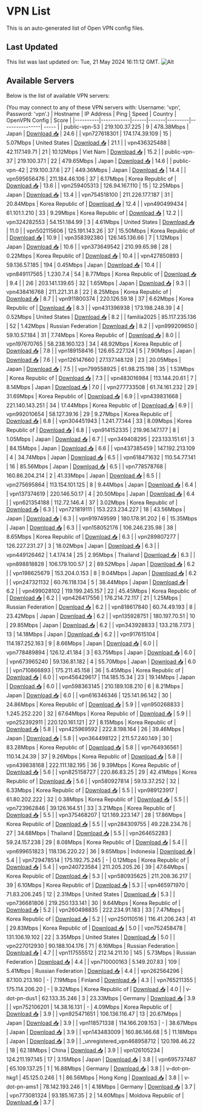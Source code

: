 # VPN List

This is an auto-generated list of Open VPN config files.

## Last Updated

This list was last updated on: Tue, 21 May 2024 16:11:12 GMT.
![Alt](https://repobeats.axiom.co/api/embed/186b98318ef1479477931607c1ad7d823f12451f.svg "Repobeats analytics image")

## Available Servers

Below is the list of available VPN servers:

(You may connect to any of these VPN servers with: Username: 'vpn', Password: 'vpn'.)
| Hostname | IP Address | Ping | Speed | Country | OpenVPN Config | Score |
|----------|------------|------|-------|---------|----------------| ----- |
| public-vpn-53 | 219.100.37.225 | 9 | 478.38Mbps | Japan | [Download 📥](./configs/server_0_JP.ovpn) | 24.6 |
| vpn727618301 | 174.174.39.109 | 15 | 5.07Mbps | United States | [Download 📥](./configs/server_1_US.ovpn) | 21.1 |
| vpn436325488 | 42.117.149.71 | 21 | 10.12Mbps | Viet Nam | [Download 📥](./configs/server_2_VN.ovpn) | 15.2 |
| public-vpn-37 | 219.100.37.1 | 22 | 479.65Mbps | Japan | [Download 📥](./configs/server_3_JP.ovpn) | 14.6 |
| public-vpn-42 | 219.100.37.6 | 27 | 449.36Mbps | Japan | [Download 📥](./configs/server_4_JP.ovpn) | 14.4 |
| vpn595656476 | 211.184.46.106 | 37 | 6.17Mbps | Korea Republic of | [Download 📥](./configs/server_5_KR.ovpn) | 13.6 |
| vpn259405313 | 126.94.167.110 | 15 | 12.25Mbps | Japan | [Download 📥](./configs/server_6_JP.ovpn) | 13.4 |
| vpn754518100 | 211.226.177.187 | 31 | 20.84Mbps | Korea Republic of | [Download 📥](./configs/server_7_KR.ovpn) | 12.4 |
| vpn490499434 | 61.101.1.210 | 33 | 9.29Mbps | Korea Republic of | [Download 📥](./configs/server_8_KR.ovpn) | 12.2 |
| vpn324282553 | 54.151.184.99 | 3 | 4.61Mbps | United States | [Download 📥](./configs/server_9_US.ovpn) | 11.0 |
| vpn502115606 | 125.191.143.26 | 37 | 15.50Mbps | Korea Republic of | [Download 📥](./configs/server_10_KR.ovpn) | 10.9 |
| vpn358392380 | 126.145.136.66 | 7 | 1.12Mbps | Japan | [Download 📥](./configs/server_11_JP.ovpn) | 10.6 |
| vpn373649542 | 210.99.65.98 | 28 | 0.22Mbps | Korea Republic of | [Download 📥](./configs/server_12_KR.ovpn) | 10.4 |
| vpn427850893 | 59.136.57.185 | 194 | 0.45Mbps | Japan | [Download 📥](./configs/server_13_JP.ovpn) | 10.4 |
| vpn849117565 | 1.230.7.4 | 54 | 8.77Mbps | Korea Republic of | [Download 📥](./configs/server_14_KR.ovpn) | 9.4 |
| 2i6 | 203.141.139.65 | 32 | 1.65Mbps | Japan | [Download 📥](./configs/server_15_JP.ovpn) | 9.3 |
| vpn438416768 | 211.221.31.8 | 22 | 8.25Mbps | Korea Republic of | [Download 📥](./configs/server_16_KR.ovpn) | 8.7 |
| vpn911800374 | 220.126.59.18 | 37 | 6.62Mbps | Korea Republic of | [Download 📥](./configs/server_17_KR.ovpn) | 8.3 |
| vpn431396938 | 173.198.248.39 | 4 | 0.52Mbps | United States | [Download 📥](./configs/server_18_US.ovpn) | 8.2 |
| familia2025 | 85.117.235.136 | 52 | 1.42Mbps | Russian Federation | [Download 📥](./configs/server_19_RU.ovpn) | 8.2 |
| vpn999209650 | 59.10.57.184 | 31 | 7.74Mbps | Korea Republic of | [Download 📥](./configs/server_20_KR.ovpn) | 8.0 |
| vpn197670765 | 58.238.160.123 | 34 | 48.92Mbps | Korea Republic of | [Download 📥](./configs/server_21_KR.ovpn) | 7.8 |
| vpn189158416 | 126.65.227.124 | 5 | 7.90Mbps | Japan | [Download 📥](./configs/server_22_JP.ovpn) | 7.6 |
| vpn126147660 | 27.137.148.128 | 23 | 20.05Mbps | Japan | [Download 📥](./configs/server_23_JP.ovpn) | 7.5 |
| vpn799558925 | 61.98.215.198 | 35 | 1.53Mbps | Korea Republic of | [Download 📥](./configs/server_24_KR.ovpn) | 7.3 |
| vpn483016984 | 113.144.20.61 | 7 | 8.14Mbps | Japan | [Download 📥](./configs/server_25_JP.ovpn) | 7.0 |
| vpn277733508 | 61.74.161.232 | 29 | 31.69Mbps | Korea Republic of | [Download 📥](./configs/server_26_KR.ovpn) | 6.9 |
| vpn439831668 | 221.140.143.251 | 34 | 17.44Mbps | Korea Republic of | [Download 📥](./configs/server_27_KR.ovpn) | 6.9 |
| vpn992010654 | 58.127.39.16 | 29 | 9.27Mbps | Korea Republic of | [Download 📥](./configs/server_28_KR.ovpn) | 6.8 |
| vpn304451943 | 1.241.77.144 | 33 | 8.09Mbps | Korea Republic of | [Download 📥](./configs/server_29_KR.ovpn) | 6.8 |
| vpn914152335 | 219.96.147.177 | 8 | 1.05Mbps | Japan | [Download 📥](./configs/server_30_JP.ovpn) | 6.7 |
| vpn349408295 | 223.133.151.61 | 3 | 84.15Mbps | Japan | [Download 📥](./configs/server_31_JP.ovpn) | 6.6 |
| vpn437385459 | 147.192.213.109 | 4 | 34.74Mbps | Japan | [Download 📥](./configs/server_32_JP.ovpn) | 6.5 |
| vpn618471632 | 110.54.77.141 | 16 | 85.56Mbps | Japan | [Download 📥](./configs/server_33_JP.ovpn) | 6.5 |
| vpn778578768 | 160.86.204.214 | 2 | 41.33Mbps | Japan | [Download 📥](./configs/server_34_JP.ovpn) | 6.5 |
| vpn275695864 | 113.154.101.125 | 8 | 9.44Mbps | Japan | [Download 📥](./configs/server_35_JP.ovpn) | 6.4 |
| vpn137374619 | 220.146.50.17 | 4 | 20.50Mbps | Japan | [Download 📥](./configs/server_36_JP.ovpn) | 6.4 |
| vpn621354188 | 112.72.146.4 | 37 | 3.02Mbps | Korea Republic of | [Download 📥](./configs/server_37_KR.ovpn) | 6.3 |
| vpn721819111 | 153.223.234.227 | 18 | 43.56Mbps | Japan | [Download 📥](./configs/server_38_JP.ovpn) | 6.3 |
| vpn919749599 | 180.178.91.202 | 6 | 15.35Mbps | Japan | [Download 📥](./configs/server_39_JP.ovpn) | 6.3 |
| vpn158052176 | 106.246.235.98 | 38 | 8.65Mbps | Korea Republic of | [Download 📥](./configs/server_40_KR.ovpn) | 6.3 |
| vpn289807277 | 126.227.231.27 | 3 | 18.02Mbps | Japan | [Download 📥](./configs/server_41_JP.ovpn) | 6.3 |
| vpn449126462 | 1.4.174.14 | 25 | 2.95Mbps | Thailand | [Download 📥](./configs/server_42_TH.ovpn) | 6.3 |
| vpn898818828 | 106.179.100.57 | 2 | 89.52Mbps | Japan | [Download 📥](./configs/server_43_JP.ovpn) | 6.2 |
| vpn198625679 | 153.204.0.153 | 8 | 9.04Mbps | Japan | [Download 📥](./configs/server_44_JP.ovpn) | 6.2 |
| vpn247321132 | 60.76.118.134 | 5 | 38.44Mbps | Japan | [Download 📥](./configs/server_45_JP.ovpn) | 6.2 |
| vpn499028102 | 119.199.245.157 | 22 | 45.45Mbps | Korea Republic of | [Download 📥](./configs/server_46_KR.ovpn) | 6.2 |
| vpn426417556 | 176.214.72.117 | 21 | 1.25Mbps | Russian Federation | [Download 📥](./configs/server_47_RU.ovpn) | 6.2 |
| vpn818617840 | 60.74.49.193 | 8 | 23.42Mbps | Japan | [Download 📥](./configs/server_48_JP.ovpn) | 6.2 |
| vpn135928751 | 180.197.70.51 | 10 | 29.85Mbps | Japan | [Download 📥](./configs/server_49_JP.ovpn) | 6.2 |
| vpn343928833 | 133.218.7.173 | 13 | 14.18Mbps | Japan | [Download 📥](./configs/server_50_JP.ovpn) | 6.2 |
| vpn917615104 | 114.187.252.163 | 9 | 8.66Mbps | Japan | [Download 📥](./configs/server_51_JP.ovpn) | 6.0 |
| vpn778489894 | 126.12.41.184 | 3 | 63.75Mbps | Japan | [Download 📥](./configs/server_52_JP.ovpn) | 6.0 |
| vpn673965240 | 59.136.81.182 | 4 | 55.70Mbps | Japan | [Download 📥](./configs/server_53_JP.ovpn) | 6.0 |
| vpn710866893 | 175.211.45.158 | 36 | 5.45Mbps | Korea Republic of | [Download 📥](./configs/server_54_KR.ovpn) | 6.0 |
| vpn456429617 | 114.185.15.34 | 23 | 19.14Mbps | Japan | [Download 📥](./configs/server_55_JP.ovpn) | 6.0 |
| vpn598363145 | 210.189.108.210 | 6 | 8.21Mbps | Japan | [Download 📥](./configs/server_56_JP.ovpn) | 6.0 |
| vpn616346346 | 125.141.96.142 | 30 | 24.86Mbps | Korea Republic of | [Download 📥](./configs/server_57_KR.ovpn) | 5.9 |
| vpn950268833 | 1.245.252.220 | 32 | 67.64Mbps | Korea Republic of | [Download 📥](./configs/server_58_KR.ovpn) | 5.9 |
| vpn252392911 | 220.120.161.121 | 27 | 8.15Mbps | Korea Republic of | [Download 📥](./configs/server_59_KR.ovpn) | 5.8 |
| vpn425969592 | 222.8.198.164 | 26 | 39.46Mbps | Japan | [Download 📥](./configs/server_60_JP.ovpn) | 5.8 |
| vpn364498122 | 211.57.240.149 | 30 | 83.28Mbps | Korea Republic of | [Download 📥](./configs/server_61_KR.ovpn) | 5.8 |
| vpn764936561 | 110.14.24.39 | 37 | 9.26Mbps | Korea Republic of | [Download 📥](./configs/server_62_KR.ovpn) | 5.8 |
| vpn439838168 | 222.111.182.195 | 36 | 9.39Mbps | Korea Republic of | [Download 📥](./configs/server_63_KR.ovpn) | 5.6 |
| vpn825158727 | 220.86.83.25 | 29 | 42.41Mbps | Korea Republic of | [Download 📥](./configs/server_64_KR.ovpn) | 5.6 |
| vpn580927814 | 59.13.37.252 | 32 | 6.33Mbps | Korea Republic of | [Download 📥](./configs/server_65_KR.ovpn) | 5.5 |
| vpn989123917 | 61.80.202.222 | 32 | 0.38Mbps | Korea Republic of | [Download 📥](./configs/server_66_KR.ovpn) | 5.5 |
| vpn723962846 | 39.126.164.51 | 33 | 3.21Mbps | Korea Republic of | [Download 📥](./configs/server_67_KR.ovpn) | 5.5 |
| vpn375468207 | 121.169.223.147 | 28 | 17.86Mbps | Korea Republic of | [Download 📥](./configs/server_68_KR.ovpn) | 5.5 |
| vpn284309755 | 49.228.234.76 | 27 | 34.68Mbps | Thailand | [Download 📥](./configs/server_69_TH.ovpn) | 5.5 |
| vpn264652283 | 59.24.157.238 | 29 | 8.08Mbps | Korea Republic of | [Download 📥](./configs/server_70_KR.ovpn) | 5.4 |
| vpn699651823 | 118.136.220.22 | 36 | 9.65Mbps | Indonesia | [Download 📥](./configs/server_71_ID.ovpn) | 5.4 |
| vpn729478514 | 175.192.75.245 | - | 0.12Mbps | Korea Republic of | [Download 📥](./configs/server_72_KR.ovpn) | 5.4 |
| vpn240723584 | 211.205.205.26 | 39 | 47.64Mbps | Korea Republic of | [Download 📥](./configs/server_73_KR.ovpn) | 5.3 |
| vpn580935625 | 211.208.36.217 | 39 | 6.10Mbps | Korea Republic of | [Download 📥](./configs/server_74_KR.ovpn) | 5.3 |
| vpn465971970 | 71.83.206.245 | 12 | 2.31Mbps | United States | [Download 📥](./configs/server_75_US.ovpn) | 5.3 |
| vpn736681806 | 219.250.133.141 | 30 | 9.64Mbps | Korea Republic of | [Download 📥](./configs/server_76_KR.ovpn) | 5.2 |
| vpn260498835 | 222.234.91.183 | 33 | 7.47Mbps | Korea Republic of | [Download 📥](./configs/server_77_KR.ovpn) | 5.2 |
| vpn250110516 | 116.41.206.243 | 41 | 29.83Mbps | Korea Republic of | [Download 📥](./configs/server_78_KR.ovpn) | 5.0 |
| vpn752458478 | 131.106.19.102 | 22 | 3.35Mbps | United States | [Download 📥](./configs/server_79_US.ovpn) | 5.0 |
| vpn227012930 | 90.188.104.176 | 71 | 6.16Mbps | Russian Federation | [Download 📥](./configs/server_80_RU.ovpn) | 4.7 |
| vpn117555512 | 212.14.211.10 | 145 | 5.73Mbps | Russian Federation | [Download 📥](./configs/server_81_RU.ovpn) | 4.4 |
| vpn710000163 | 5.149.207.83 | 109 | 5.41Mbps | Russian Federation | [Download 📥](./configs/server_82_RU.ovpn) | 4.4 |
| vpn262564296 | 87.100.213.160 | - | 7.19Mbps | Finland | [Download 📥](./configs/server_83_FI.ovpn) | 4.3 |
| vpn765211355 | 175.114.206.20 | - | 9.32Mbps | Korea Republic of | [Download 📥](./configs/server_84_KR.ovpn) | 4.0 |
| v-dot-pn-dus1 | 62.133.35.246 | 3 | 23.33Mbps | Germany | [Download 📥](./configs/server_85_DE.ovpn) | 3.9 |
| vpn752106201 | 14.38.16.131 | - | 4.09Mbps | Korea Republic of | [Download 📥](./configs/server_86_KR.ovpn) | 3.9 |
| vpn925471651 | 106.136.116.47 | 13 | 20.67Mbps | Japan | [Download 📥](./configs/server_87_JP.ovpn) | 3.9 |
| vpn118571338 | 114.166.209.153 | - | 38.67Mbps | Japan | [Download 📥](./configs/server_88_JP.ovpn) | 3.9 |
| vpn143483009 | 160.86.146.68 | 5 | 11.18Mbps | Japan | [Download 📥](./configs/server_89_JP.ovpn) | 3.9 |
| _unregistered_vpn468958712 | 120.198.46.22 | 18 | 62.18Mbps | China | [Download 📥](./configs/server_90_CN.ovpn) | 3.9 |
| vpn126105234 | 124.211.197.145 | 17 | 3.15Mbps | Japan | [Download 📥](./configs/server_91_JP.ovpn) | 3.8 |
| vpn695737487 | 65.109.137.25 | 1 | 16.88Mbps | Germany | [Download 📥](./configs/server_92_DE.ovpn) | 3.8 |
| v-dot-pn-hkg1 | 45.125.0.246 | 1 | 86.56Mbps | Hong Kong | [Download 📥](./configs/server_93_HK.ovpn) | 3.8 |
| v-dot-pn-ams1 | 78.142.193.246 | 1 | 4.18Mbps | Germany | [Download 📥](./configs/server_94_DE.ovpn) | 3.7 |
| vpn773081324 | 93.185.167.35 | 2 | 14.60Mbps | Moldova Republic of | [Download 📥](./configs/server_95_MD.ovpn) | 3.7 |
